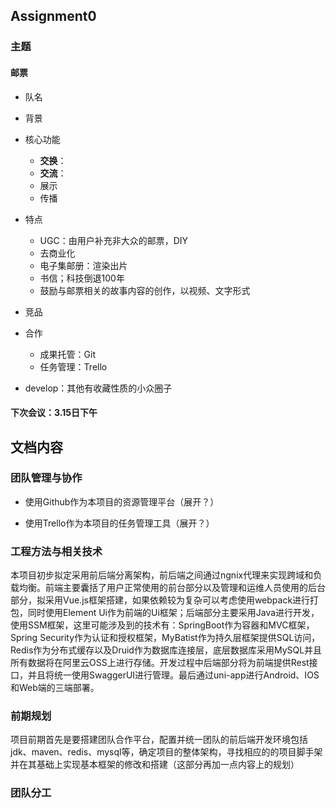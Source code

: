 ## Assignment0

### 主题

#### 邮票

- 队名

* 背景

* 核心功能
  + **交换**：
  + **交流**：
  + 展示
  + 传播

* 特点
  + UGC：由用户补充非大众的邮票，DIY
  + 去商业化
  + 电子集邮册：渲染出片
  + 书信；科技倒退100年
  + 鼓励与邮票相关的故事内容的创作，以视频、文字形式

* 竞品

- 合作
  - 成果托管：Git
  - 任务管理：Trello

- develop：其他有收藏性质的小众圈子

#### 下次会议：3.15日下午

## 文档内容

### 团队管理与协作

- 使用Github作为本项目的资源管理平台（展开？）

- 使用Trello作为本项目的任务管理工具（展开？）

### 工程方法与相关技术

  本项目初步拟定采用前后端分离架构，前后端之间通过ngnix代理来实现跨域和负载均衡。前端主要囊括了用户正常使用的前台部分以及管理和运维人员使用的后台部分，拟采用Vue.js框架搭建，如果依赖较为复杂可以考虑使用webpack进行打包，同时使用Element Ui作为前端的Ui框架；后端部分主要采用Java进行开发，使用SSM框架，这里可能涉及到的技术有：SpringBoot作为容器和MVC框架，Spring Security作为认证和授权框架，MyBatist作为持久层框架提供SQL访问，Redis作为分布式缓存以及Druid作为数据库连接层，底层数据库采用MySQL并且所有数据将在阿里云OSS上进行存储。开发过程中后端部分将为前端提供Rest接口，并且将统一使用SwaggerUI进行管理。最后通过uni-app进行Android、IOS和Web端的三端部署。

### 前期规划

  项目前期首先是要搭建团队合作平台，配置并统一团队的前后端开发环境包括jdk、maven、redis、mysql等，确定项目的整体架构，寻找相应的的项目脚手架并在其基础上实现基本框架的修改和搭建（这部分再加一点内容上的规划）

### 团队分工
